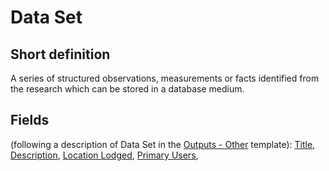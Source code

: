 # Data Set
## Short definition
A series of structured observations, measurements or facts identified from the research which can be stored in a database medium.
## Fields
(following a description of Data Set in the [Outputs - Other](../Templates/Outputs%20-%20Other.md) template):
[Title](../Object-Fields/Data%20Set/Title.md),
[Description](../Object-Fields/Data%20Set/Description.md),
[Location Lodged](../Object-Fields/Data%20Set/Location%20Lodged.md),
[Primary Users](../Object-Fields/Data%20Set/Primary%20Users.md),
